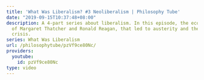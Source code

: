 ```yaml
---
title: 'What Was Liberalism? #3 Neoliberalism | Philosophy Tube'
date: "2019-09-15T10:37:48+08:00"
description: A 4-part series about liberalism. In this episode, the economic ideology
  of Margaret Thatcher and Ronald Reagan, that led to austerity and the financial
  crisis.
series: What Was Liberalism
url: /philosophytube/pzVf9ce80Nc/
providers:
  youtube:
    id: pzVf9ce80Nc
type: video
---
```

